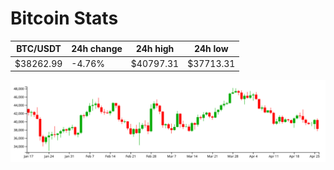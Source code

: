 # Bitcoin Stats

BTC/USDT|24h change|24h high|24h low|
|---|---|---|---|
|$38262.99|-4.76%|$40797.31|$37713.31|

<img src="./chart.svg">
